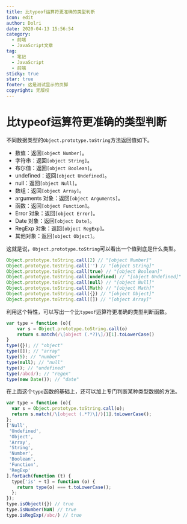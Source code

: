 ```yaml
---
title: 比typeof运算符更准确的类型判断
icon: edit
author: Dolri
date: 2020-04-13 15:56:54
category: 
  - 前端
  - JavaScript文章
tag: 
  - 笔记
  - JavaScript
  - 前端
sticky: true
star: true
footer: 这是测试显示的页脚
copyright: 无版权
---
```


# 比typeof运算符更准确的类型判断

不同数据类型的`Object.prototype.toString`方法返回值如下。

- 数值：返回`[object Number]`。
- 字符串：返回`[object String]`。
- 布尔值：返回`[object Boolean]`。
- undefined：返回`[object Undefined]`。
- null：返回`[object Null]`。
- 数组：返回`[object Array]`。
- arguments 对象：返回`[object Arguments]`。
- 函数：返回`[object Function]`。
- Error 对象：返回`[object Error]`。
- Date 对象：返回`[object Date]`。
- RegExp 对象：返回`[object RegExp]`。
- 其他对象：返回`[object Object]`。

这就是说，`Object.prototype.toString`可以看出一个值到底是什么类型。

```js
Object.prototype.toString.call(2) // "[object Number]"
Object.prototype.toString.call('') // "[object String]"
Object.prototype.toString.call(true) // "[object Boolean]"
Object.prototype.toString.call(undefined) // "[object Undefined]"
Object.prototype.toString.call(null) // "[object Null]"
Object.prototype.toString.call(Math) // "[object Math]"
Object.prototype.toString.call({}) // "[object Object]"
Object.prototype.toString.call([]) // "[object Array]"
```

利用这个特性，可以写出一个比`typeof`运算符更准确的类型判断函数。

```js
var type = function (o){
    var s = Object.prototype.toString.call(o)
    return s.match(/\[object (.*?)\]/)[1].toLowerCase()
}
type({}); // "object"
type([]); // "array"
type(5); // "number"
type(null); // "null"
type(); // "undefined"
type(/abcd/); // "regex"
type(new Date()); // "date"
```

在上面这个`type`函数的基础上，还可以加上专门判断某种类型数据的方法。

```js
var type = function (o){
  var s = Object.prototype.toString.call(o);
  return s.match(/\[object (.*?)\]/)[1].toLowerCase();
};
['Null',
 'Undefined',
 'Object',
 'Array',
 'String',
 'Number',
 'Boolean',
 'Function',
 'RegExp'
].forEach(function (t) {
  type['is' + t] = function (o) {
    return type(o) === t.toLowerCase();
  };
});
type.isObject({}) // true
type.isNumber(NaN) // true
type.isRegExp(/abc/) // true
```
